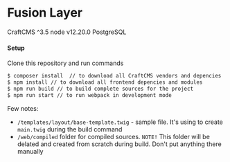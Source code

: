 # Fusion Layer
CraftCMS ^3.5
node v12.20.0
PostgreSQL

#### Setup
Clone this repository and run commands
  ```sh
$ composer install  // to download all CraftCMS vendors and depencies
$ npm install // to download all frontend depencies and modules
$ npm run build // to build complete sources for the project
$ npm run start // to run webpack in development mode 
```

Few notes:
  - `/templates/layout/base-template.twig` - sample file. It's using to create `main.twig` during the build command
  - `/web/compiled` folder for compiled sources. `NOTE!` This folder will be delated and created from scratch during build. Don't put anything there manually
